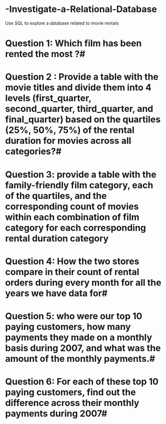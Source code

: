 # -Investigate-a-Relational-Database
Use SQL to explore a database related to movie rentals
# Question 1: Which film has been rented the most ?#
# Question 2 : Provide a table with the movie titles and divide them into 4 levels (first_quarter, second_quarter, third_quarter, and final_quarter) based on the quartiles (25%, 50%, 75%) of the rental duration for movies across all categories?#
# Question 3: provide a table with the family-friendly film category, each of the quartiles, and the corresponding count of movies within each combination of film category for each corresponding rental duration category #
# Question 4: How the two stores compare in their count of rental orders during every month for all the years we have data for#
# Question 5: who were our top 10 paying customers, how many payments they made on a monthly basis during 2007, and what was the amount of the monthly payments.#
# Question 6: For each of these top 10 paying customers, find out the difference across their monthly payments during 2007#

